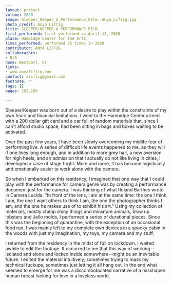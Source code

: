 ```yaml
---
layout: project
volume: 2020
image: Sleeper_Keeper_A_Performance_Film--Anya_Liftig.jpg
photo_credit: Anya Liftig
title: SLEEPER/KEEPER-A PERFORMANCE FILM
first_performed: first performed on April 12, 2020
place: Hambidge Center for the Arts,
times_performed: performed 35 times in 2020
contributor: ANYA LIFTIG
collaborators:
- N/A
home: Westport, CT
links:
- www.anyaliftig.com
contact: aliftig@gmail.com
footnote: ''
tags: []
pages: 192-193

---
```


Sleeper/Keeper was born out of a desire to play within the constraints of my own fears and financial limitations. I went to the Hambidge Center armed with a 200 dollar  gift card and a car full of random materials that, since I can't afford studio space, had been sitting in bags and boxes waiting to be activated. 

Over the past few years, I have been slowly overcoming my midlife fear of performing live. A series of difficult life events happened to me, as they will if one lives long enough, and in addition to more grey hair, a new aversion for high heels, and an admission that I actually do not like living in cities, I developed a case of stage fright. More and more, it has become logistically and emotionally easier to work alone with the camera. 

So when I embarked on this residency,  I imagined that one way that I could play with the performance for camera genre was by creating a performance document just for the camera. I was thinking of what Roland Barthes wrote in Camera Lucida. "In front of the lens, I am at the same time: the one I think I am, the one I want others to think I am, the one the photographer thinks I am, and the one he makes use of to exhibit his art." Using my collection of materials, mostly cheap shiny things and miniature animals, blow up lobsters and Jello molds, I performed a series of durational pieces. Since this was the beginning of quarantine, with the exception of an occasional food run, I was mainly left to my complete own devices in a spooky cabin in the woods with just my imagination, my toys, my camera and my stuff. 

I returned from the residency in the midst of full on lockdown. I waited awhile to edit the footage. It occurred to me that this way of working--isolated and alone and locked inside somewhere--might be an inevitable future. I edited the material intuitively, sometimes trying to mask my technical fuckups, sometimes just letting it all hang out. In the end what seemed to emerge for me was a discombobulated narrative of a misshapen human breast looking for love in a loveless world.

